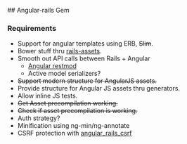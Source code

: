 ## Angular-rails Gem

### Requirements

* Support for angular templates using ERB, ~~Slim~~.
* Bower stuff thru [rails-assets](https://rails-assets.org/).
* Smooth out API calls between Rails + Angular
  - [Angular restmod](https://github.com/platanus/angular-restmod)
  - Active model serializers?
* ~~Support modern structure for AngularJS assets.~~
* Provide structure for Angular JS assets thru generators.
* Allow inline JS tests.
* ~~Get Asset precompilation working.~~
* ~~Check if asset precompilation is working.~~
* Auth strategy?
* Minification using ng-min/ng-annotate
* CSRF protection with [angular_rails_csrf](https://github.com/jsanders/angular_rails_csrf)
